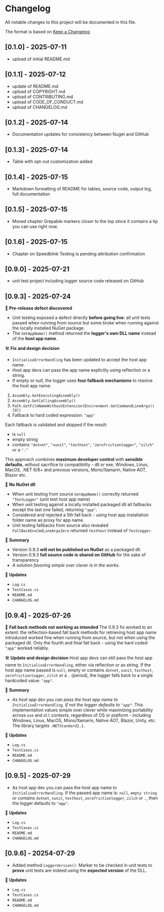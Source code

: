 # Changelog

All notable changes to this project will be documented in this file.

The format is based on [Keep a Changelog](https://keepachangelog.com/en/1.0.0/)

## [0.1.0] - 2025-07-11
- upload of initial README.md

## [0.1.1] - 2025-07-12
- update of README.md
- upload of COPYRIGHT.md
- upload of CONTRIBUTING.md
- upload of CODE_OF_CONDUCT.md
- upload of CHANGELOG.md

## [0.1.2] - 2025-07-14
- Documentation updates for consistency between Nuget and GitHub

## [0.1.3] - 2025-07-14
- Table with opt-out customization added

## [0.1.4] - 2025-07-15
- Markdown formatting of README for tables, source code, output log, full documentation

## [0.1.5] - 2025-07-15
- Moved chapter Grepable markers closer to the top since it contains a tip you can use right now.

## [0.1.6] - 2025-07-15
- Chapter on Speedblink Testing is pending attribution confirmation

## [0.9.0] - 2025-07-21
- unit test project including logger source code released on GitHub

## [0.9.3] - 2025-07-24
🧪 **Pre-release defect discovered**
- Unit testing exposed a defect directly **before going live**: all unit tests passed when running from source but some broke when running against the locally installed NuGet package.
- The `GetAppName()` method returned the **logger's own DLL name** instead of the **host app name**.

🛠️ **Fix and design decision**
- `InitialiseErrorHandling` has been updated to accept the host app name.
- Host app devs can pass the app name explicitly using reflection or a string.
- If empty or null, the logger uses **four fallback mechanisms** to resolve the host app name:
1. `Assembly.GetExecutingAssembly()`
2. `Assembly.GetCallingAssembly()`
3. `Path.GetFileNameWithoutExtension(Environment.GetCommandLineArgs()[0])`
4. Fallback to hard coded expression: `"app"`

Each fallback is validated and skipped if the result:
- is `null`
- empty string
- contains `"dotnet"`, `"xunit"`, `"testhost"`, `"zerofrictionlogger"`, `"zilch"` or a `"."`

This approach combines **maximum developer control** with **sensible defaults**, without sacrifice to compatibility - dll or exe, Windows, Linux, MacOS, .NET 6/8+ and previous versions, Mono/Xamarin, Native AOT, Blazor etc.

🚧 **No NuGet dll**
- When unit testing from source `GetAppName()` correctly returned `"TestLogger"` (unit test host app name)
- When unit testing against a locally installed packaged dll all fallbacks except the last one failed, returning `"app"`.
- Considered and rejected a 5th fall back - using host app installation folder name as proxy for app name.
- Unit testing fallbacks from source also revealed `FallBackEnvCmdLineArgsZero` returned `testhost` instead of `TestLogger`.

:pushpin: **Summary**
- Version 0.9.3 **will not be published on NuGet** as a packaged dll.
- Version 0.9.3 **full source code is shared on GitHub** for the sake of transparency
- *A solution favoring simple over clever is in the works.*

:arrows_counterclockwise: **Updates**
- `Log.cs`
- `TestCases.cs`
- `README.md`
- `CHANGELOG.md`

## [0.9.4] - 2025-07-26
🧪 **Fall back methods not working as intended**
The 0.9.3 fix worked to an extent: the reflection-based fall back methods for retrieving host app name introduced worked fine when running from source, but not when using the packaged dll. Only the fourth and final fall back - using the hard coded `"app"` worked reliably.

🛠️ **Update and design decision**
Host app devs can still pass the host app name to `InitialiseErrorHandling`, either via reflection or as string. If the host app name passed is `null`, empty or contains `dotnet`, `xunit`, `testhost`, `zerofrictionlogger`, `zilch` or a `.` (period), the logger falls back to a single hardcoded value: `"app"`.

:pushpin: **Summary**
- *As host app dev you can pass the host app name to `InitialiseErrorHandling`, If not  the logger defaults to `"app"`.* This implementation values simple over clever while maximizing portability across `exe` and `dll` contexts, regardless of OS or platform - including Windows, Linux, MacOS, Mono/Xamarin, Native AOT, Blazor, Unity, etc. The library targets `.NETStandard2.1`.

:arrows_counterclockwise: **Updates**
- `Log.cs`
- `TestCases.cs`
- `README.md`
- `CHANGELOG.md`

## [0.9.5] - 2025-07-29
- As host app dev you can pass the host app name to `InitialiseErrorHandling`. If the passed app name is: `null`, `empty string` or contains `dotnet`, `xunit`, `testhost`,  `zerofrictionlogger`, `zilch` or `.`, then the logger defaults to `"app"`.

:arrows_counterclockwise: **Updates**
- `Log.cs`
- `TestCases.cs`
- `README.md`
- `CHANGELOG.md`

## [0.9.6] - 20254-07-29
- Added method `LoggerVersion()`. Marker to be checked in unit tests to **prove** unit tests are indeed using the **expected version** of the DLL.

:arrows_counterclockwise: **Updates**
- `Log.cs`
- `TestCases.cs`
- `README.md`
- `CHANGELOG.md`
